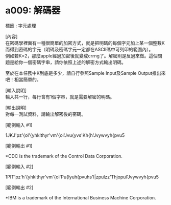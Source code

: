 
# a009: 解碼器
標籤 : 字元處理
  
[內容]  
在密碼學裡面有一種很簡單的加密方式，就是把明碼的每個字元加上某一個整數K而得到密碼的字元（明碼及密碼字元一定都在ASCII碼中可列印的範圍內）。  
例如若K=2，那麼apple經過加密後就變成crrng了。解密則是反過來做。這個問題是給你一個密碼字串，請你依照上述的解密方式輸出明碼。  
  
至於在本任務中K到底是多少，請自行參照Sample Input及Sample Output推出來吧！相當簡單的。  

[輸入說明]  
輸入共一行，每行含有1個字串，就是需要解密的明碼。  
  
[輸出說明]  
對每一測試資料，請輸出解密後的密碼。  
  

[範例輸入 #1] 
  
1JKJ'pz'{ol'{yhklthyr'vm'{ol'Jvu{yvs'Kh{h'Jvywvyh{pvu5  
  
[範例輸出 #1]  
  
*CDC is the trademark of the Control Data Corporation.  
  
[範例輸入 #2]  
  
1PIT'pz'h'{yhklthyr'vm'{ol'Pu{lyuh{pvuhs'I|zpulzz'Thjopul'Jvywvyh{pvu5  
  
[範例輸出 #2]  
  
*IBM is a trademark of the International Business Machine Corporation.  




